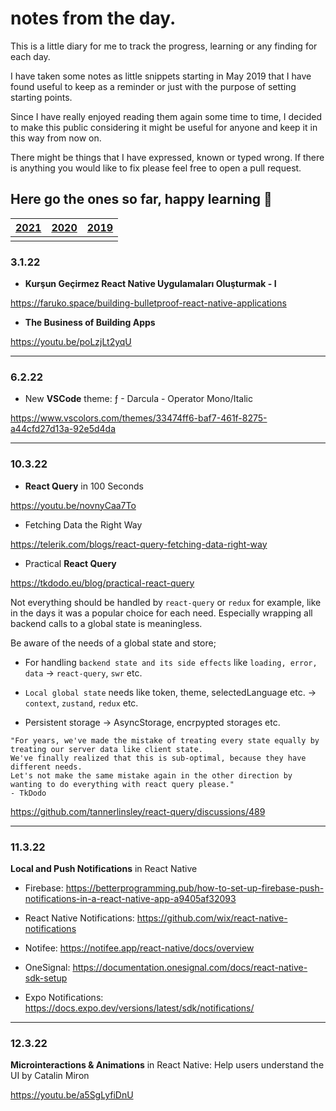 # notes from the day.
This is a little diary for me to track the progress, learning or any finding for each day.

I have taken some notes as little snippets starting in May 2019 that I have found useful to keep as a reminder or just with the purpose of setting starting points. 

Since I have really enjoyed reading them again some time to time, I decided to make this public considering it might be useful for anyone and keep it in this way from now on.

There might be things that I have expressed, known or typed wrong. If there is anything you would like to fix please feel free to open a pull request.

Here go the ones so far, happy learning 🚀
---

| [2021](https://github.com/ebru/notes-from-the-day/blob/master/2021.md) | [2020](https://github.com/ebru/notes-from-the-day/blob/master/2020.md) | [2019](https://github.com/ebru/notes-from-the-day/blob/master/2019.md) |
|--|--|--|
|  |  |  |


### 3.1.22
- **Kurşun Geçirmez React Native Uygulamaları Oluşturmak - I**

https://faruko.space/building-bulletproof-react-native-applications

- **The Business of Building Apps**

https://youtu.be/poLzjLt2yqU

---

### 6.2.22
- New **VSCode** theme: ƒ - Darcula - Operator Mono/Italic

https://www.vscolors.com/themes/33474ff6-baf7-461f-8275-a44cfd27d13a-92e5d4da

---

### 10.3.22
- **React Query** in 100 Seconds

https://youtu.be/novnyCaa7To

- Fetching Data the Right Way

https://telerik.com/blogs/react-query-fetching-data-right-way

- Practical **React Query**

https://tkdodo.eu/blog/practical-react-query

Not everything should be handled by `react-query` or `redux` for example, like in the days it was a popular choice for each need. 
Especially wrapping all backend calls to a global state is meaningless.

Be aware of the needs of a global state and store; 

- For handling `backend state and its side effects` like `loading, error, data` -> `react-query`, `swr` etc.

- `Local global state` needs like token, theme, selectedLanguage etc. -> `context`, `zustand`, `redux` etc.

- Persistent storage -> AsyncStorage, encrpypted storages etc.


```
"For years, we've made the mistake of treating every state equally by treating our server data like client state.
We've finally realized that this is sub-optimal, because they have different needs.
Let's not make the same mistake again in the other direction by wanting to do everything with react query please."
- TkDodo
```

https://github.com/tannerlinsley/react-query/discussions/489

---

### 11.3.22
**Local and Push Notifications** in React Native

- Firebase: https://betterprogramming.pub/how-to-set-up-firebase-push-notifications-in-a-react-native-app-a9405af32093

- React Native Notifications: https://github.com/wix/react-native-notifications

- Notifee: https://notifee.app/react-native/docs/overview

- OneSignal: https://documentation.onesignal.com/docs/react-native-sdk-setup

- Expo Notifications: https://docs.expo.dev/versions/latest/sdk/notifications/

---

### 12.3.22

**Microinteractions & Animations** in React Native: Help users understand the UI by Catalin Miron

https://youtu.be/a5SgLyfiDnU
